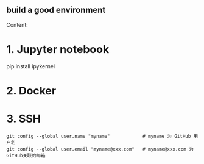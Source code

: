 ## build a good environment
Content:  
# 1. Jupyter notebook
pip install ipykernel  


# 2. Docker
# 3. SSH

```
git config --global user.name "myname"  		  # myname 为 GitHub 用户名
git config --global user.email "myname@xxx.com"   # myname@xxx.com 为 GitHub关联的邮箱
```
